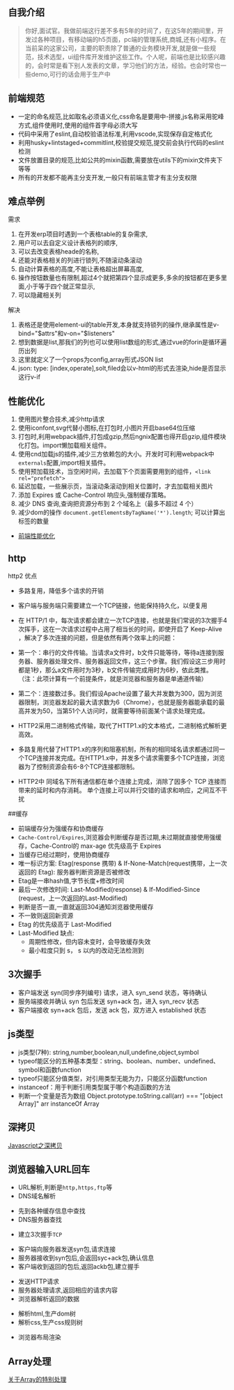 <!--
 * @Author: yangjj
 * @Date: 2019-08-13 09:01:16
 * @LastEditors: yangjj
 * @LastEditTime: 2019-08-20 15:58:13
 * @Description: file content
 -->
## 自我介绍
> 你好,面试官。我做前端这行差不多有5年的时间了，在这5年的期间里，开发过各种项目，有移动端的h5页面，pc端的管理系统,商城,还有小程序。在当前呆的这家公司，主要的职责除了普通的业务模块开发,就是做一些规范，技术选型，ui组件库开发维护这些工作。个人呢，前端也是比较感兴趣的，会时常是看下别人发表的文章，学习他们的方法，经验。也会时常也一些demo,可行的话会用于生产中

## 前端规范
* 一定的命名规范,比如取名必须语义化,css命名是要用中-拼接,js名称采用驼峰方式,组件使用时,使用的组件首字母必须大写
* 代码中采用了eslint,自动校验语法标准,利用vscode,实现保存自定格式化
* 利用husky+lintstaged+commitlint,校验提交规范,提交前会执行代码的eslint检测
* 文件放置目录的规范,比如公共的mixin函数,需要放在utils下的mixin文件夹下等等
* 所有的开发都不能再主分支开发,一般只有前端主管才有主分支权限


## 难点举例
需求
1. 在开发erp项目时遇到一个表格table的复杂需求,
2. 用户可以去自定义设计表格列的顺序,
3. 可以去改变表格heade的名称,
4. 还能对表格相关的列进行锁列,不随滚动条滚动
5. 自动计算表格的高度,不能让表格超出屏幕高度,
6. 操作按钮数量也有限制,超过4个就把第四个显示成更多,多余的按钮都在更多里面,小于等于四个就正常显示,
7. 可以隐藏相关列

解决
1. 表格还是使用element-ui的table开发,本身就支持锁列的操作,继承属性是v-bind="$attrs"和v-on="$listeners"
2. 想到数据是list,那我们的列也可以使用list数组的形式,通过vue的forin是循环遍历出列
3. 这里就定义了一个props为config,array形式JSON list
4. json: type: [index,operate],solt,filed会以v-html的形式去渲染,hide是否显示这行v-if


## 性能优化
1. 使用图片整合技术,减少http请求
2. 使用iconfont,svg代替小图标,在打包时,小图片开启base64位压缩
3. 打包时,利用webpack插件,打包成gzip,然后ngnix配置也得开启gzip,组件模块化打包。import懒加载相关组件。
4. 使用cnd加载js的插件,减少三方依赖包的大小。开发时可利用webpack中`externals`配置,import相关插件。
5. 使用预加载技术，当空闲时间，去加载下个页面需要用到的组件，`<link rel="prefetch">`
6. 延迟加载，一些展示页，当滚动条滚动到相关位置时，才去加载相关图片
7. 添加 Expires 或 Cache-Control 响应头,强制缓存策略。
8. 减少 DNS 查询,查询把资源分布到 2 个域名上（最多不超过 4 个）
9. 减少dom的操作 `document.getElementsByTagName('*').length`; 可以计算出标签的数量
* [前端性能优化](https://csspod.com/frontend-performance-best-practices/)




## http
 http2 优点
 * 多路复用，降低多个请求的开销
 * 客户端与服务端只需要建立一个TCP链接，他能保持持久化，以便复用
 * 在 HTTP/1 中，每次请求都会建立一次TCP连接，也就是我们常说的3次握手4次挥手，这在一次请求过程中占用了相当长的时间，即使开启了 Keep-Alive ，解决了多次连接的问题，但是依然有两个效率上的问题：

 * 第一个：串行的文件传输。当请求a文件时，b文件只能等待，等待a连接到服务器、服务器处理文件、服务器返回文件，这三个步骤。我们假设这三步用时都是1秒，那么a文件用时为3秒，b文件传输完成用时为6秒，依此类推。（注：此项计算有一个前提条件，就是浏览器和服务器是单通道传输）
 * 第二个：连接数过多。我们假设Apache设置了最大并发数为300，因为浏览器限制，浏览器发起的最大请求数为6（Chrome），也就是服务器能承载的最高并发为50，当第51个人访问时，就需要等待前面某个请求处理完成。

 * HTTP2采用二进制格式传输，取代了HTTP1.x的文本格式，二进制格式解析更高效。
 * 多路复用代替了HTTP1.x的序列和阻塞机制，所有的相同域名请求都通过同一个TCP连接并发完成。在HTTP1.x中，并发多个请求需要多个TCP连接，浏览器为了控制资源会有6-8个TCP连接都限制。
 * HTTP2中 同域名下所有通信都在单个连接上完成，消除了因多个 TCP 连接而带来的延时和内存消耗。 单个连接上可以并行交错的请求和响应，之间互不干扰

##缓存
 * 前端缓存分为强缓存和协商缓存
 * `Cache-Control/Expires`,浏览器会判断缓存是否过期,未过期就直接使用强缓存，Cache-Control的 max-age 优先级高于 Expires
 * 当缓存已经过期时，使用协商缓存
 * 唯一标识方案:  Etag(response 携带) & If-None-Match(request携带，上一次返回的 Etag): 服务器判断资源是否被修改
 * Etag是一串hash值,字节长度+修改时间
 * 最后一次修改时间: Last-Modified(response) & If-Modified-Since (request，上一次返回的Last-Modified)
 * 判断是否一直,一直就返回304通知浏览器使用缓存
 * 不一致则返回新资源
 * Etag 的优先级高于 Last-Modified
 * Last-Modified 缺点: 
   - 周期性修改，但内容未变时，会导致缓存失效
   - 最小粒度只到 s， s 以内的改动无法检测到

## 3次握手
* 客户端发送 syn(同步序列编号) 请求，进入 syn_send 状态，等待确认
* 服务端接收并确认 syn 包后发送 syn+ack 包，进入 syn_recv 状态
* 客户端接收 syn+ack 包后，发送 ack 包，双方进入 established 状态




## js类型

* js类型(7种): string,number,boolean,null,undefine,object,symbol
* typeof能区分的五种基本类型：string、boolean、number、undefined、symbol和函数function
* typeof只能区分值类型，对引用类型无能为力，只能区分函数function
* instanceof：用于判断引用类型属于哪个构造函数的方法
* 判断一个变量是否为数组 Object.prototype.toString.call(arr) === "[object Array]" arr instanceOf Array

## 深拷贝
[Javascript之深拷贝](https://zhuanlan.zhihu.com/p/23251162)


## 浏览器输入URL回车
* URL解析,判断是`http,https,ftp`等
* DNS域名解析
 - 先到各种缓存信息中查找
 - DNS服务器查找
* 建立3次握手`TCP`
 - 客户端向服务器发送syn包,请求连接
 - 服务器接收到syn包后,会返回syc+ack包,确认信息
 - 客户端收到返回的包后,返回ackb包,建立握手
* 发送HTTP请求
* 服务器处理请求,返回相应的请求内容
* 浏览器解析返回的数据
 - 解析html,生产dom树
 - 解析css,生产css规则树
* 浏览器布局渲染

## Array处理
[关于Array的特别处理](https://juejin.im/post/5d579cd36fb9a06aea6190db)


